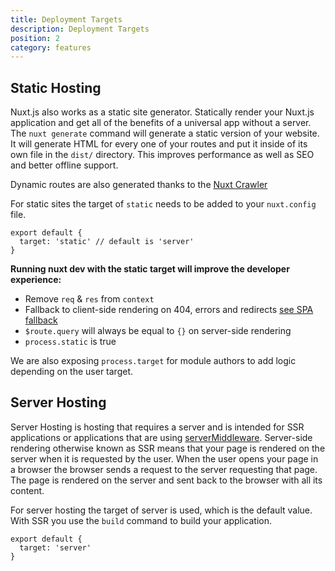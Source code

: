 ```yaml
---
title: Deployment Targets
description: Deployment Targets
position: 2
category: features
---
```


## Static Hosting

Nuxt.js also works as a static site generator. Statically render your Nuxt.js application and get all of the benefits of a universal app without a server. The `nuxt generate` command will generate a static version of your website. It will generate HTML for every one of your routes and put it inside of its own file in the `dist/` directory. This improves performance as well as SEO and better offline support.

<base-alert type="info">

Dynamic routes are also generated thanks to the [Nuxt Crawler](/guides/configuration-glossary/configuration-generate#crawler)

</base-alert>

For static sites the target of `static` needs to be added to your `nuxt.config` file.

```js{}[nuxt.config.js]
export default {
  target: 'static' // default is 'server'
}
```

**Running nuxt dev with the static target will improve the developer experience:**

- Remove `req` & `res` from `context`
- Fallback to client-side rendering on 404, errors and redirects [see SPA fallback](/guides/concepts/static-site-generation#spa-fallback)
- `$route.query` will always be equal to `{}` on server-side rendering
- `process.static` is true

<base-alert type="info">

We are also exposing `process.target` for module authors to add logic depending on the user target.

</base-alert>

## Server Hosting

Server Hosting is hosting that requires a server and is intended for SSR applications or applications that are using [serverMiddleware](/guides/configuration-glossary/configuration-servermiddleware). Server-side rendering otherwise known as SSR means that your page is rendered on the server when it is requested by the user. When the user opens your page in a browser the browser sends a request to the server requesting that page. The page is rendered on the server and sent back to the browser with all its content.

For server hosting the target of server is used, which is the default value. With SSR you use the `build` command to build your application.

```js{}[nuxt.config.js]
export default {
  target: 'server'
}
```
